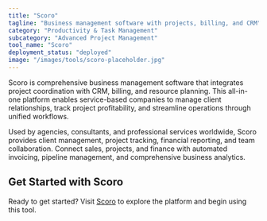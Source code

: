 ```yaml
---
title: "Scoro"
tagline: "Business management software with projects, billing, and CRM"
category: "Productivity & Task Management"
subcategory: "Advanced Project Management"
tool_name: "Scoro"
deployment_status: "deployed"
image: "/images/tools/scoro-placeholder.jpg"
---
```

Scoro is comprehensive business management software that integrates project coordination with CRM, billing, and resource planning. This all-in-one platform enables service-based companies to manage client relationships, track project profitability, and streamline operations through unified workflows.

Used by agencies, consultants, and professional services worldwide, Scoro provides client management, project tracking, financial reporting, and team collaboration. Connect sales, projects, and finance with automated invoicing, pipeline management, and comprehensive business analytics.

## Get Started with Scoro

Ready to get started? Visit [Scoro](https://www.scoro.com) to explore the platform and begin using this tool.